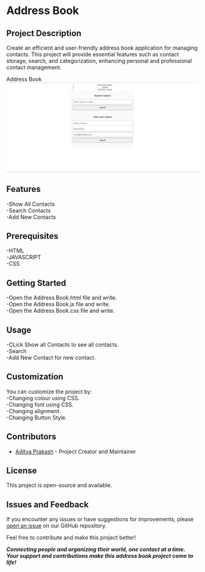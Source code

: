 # Address Book

## Project Description
Create an efficient and user-friendly address book application for managing contacts. This project will provide essential features such as contact storage, search, and categorization, enhancing personal and professional contact management.

Address Book![Not Loading](https://github.com/AdityaPrakash27/Address-Book/blob/main/Address%20Book.png)

## Features
-Show All Contacts<br>
-Search Contacts<br>
-Add New Contacts

## Prerequisites
-HTML<br>
-JAVASCRIPT<br>
-CSS

## Getting Started
-Open the Address Book.html file and write.<br>
-Open the Address Book.js file and write.<br>
-Open the Address Book.css file and write.

## Usage
-CLick Show all Contacts to see all contacts.<br>
-Search<br>
-Add New Contact for new contact.

## Customization
You can customize the project by:<br>
-Changing colour using CSS.<br>
-Changing font using CSS.<br>
-Changing alignment.<br>
-Changing Button Style.

## Contributors
- [Aditya Prakash](https://github.com/AdityaPrakash27) - Project Creator and Maintainer

## License
This project is open-source and available.

## Issues and Feedback
If you encounter any issues or have suggestions for improvements, please [open an issue](https://github.com/AdityaPrakash27/Address-Book/issues) on our GitHub repository.

Feel free to contribute and make this project better!

***Connecting people and organizing their world, one contact at a time. Your support and contributions make this address book project come to life!***
